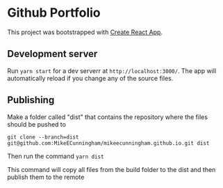 # Github Portfolio

This project was bootstrapped with [Create React App](https://github.com/facebook/create-react-app).

## Development server

Run `yarn start` for a dev serverr at `http://localhost:3000/`. The app will automatically reload if you change any of the source files.

## Publishing

Make a folder called "dist" that contains the repository where the files should be pushed to
```
git clone --branch=dist git@github.com:MikeECunningham/mikeecunningham.github.io.git dist
```

Then run the command `yarn dist`

This command will copy all files from the build folder to the dist and then publish them to the remote